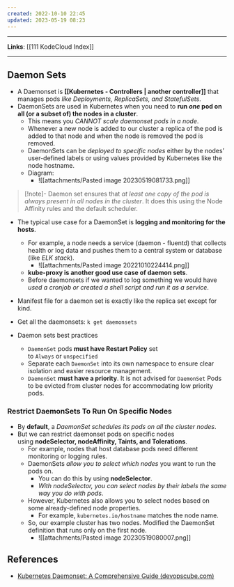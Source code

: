 ```yaml
---
created: 2022-10-10 22:45
updated: 2023-05-19 08:23
---
```

---
**Links**: [[111 KodeCloud Index]]

---
## Daemon Sets
- A Daemonset is **[[Kubernetes - Controllers | another controller]]** that manages pods *like Deployments, ReplicaSets, and StatefulSets*.
- DaemonSets are used in Kubernetes when you need to **run *one* pod on all (or a subset of) the nodes in a cluster**.
	- This means you *CANNOT scale daemonset pods in a node*.
	- Whenever a new node is added to our cluster a replica of the pod is added to that node and when the node is removed the pod is removed.
	- DaemonSets can be *deployed to specific nodes* either by the nodes’ user-defined labels or using values provided by Kubernetes like the node hostname.
	- Diagram:
		- ![[attachments/Pasted image 20230519081733.png]]

> [!note]- Daemon set ensures that *at least one copy of the pod is always present in all nodes in the cluster*.
> It does this using the Node Affinity rules and the default scheduler.

- The typical use case for a DaemonSet is **logging  and monitoring for the hosts**. 
	- For example, a node needs a service (daemon - fluentd) that collects health or log data and pushes them to a central system or database (like *ELK stack*). 
		- ![[attachments/Pasted image 20221010224414.png]]
	- **kube-proxy is another good use case of daemon sets**.
	- Before daemonsets if we wanted to log something we would have *used a cronjob or created a shell script and run it as a service*.

- Manifest file for a daemon set is exactly like the replica set except for kind.
- Get all the daemonsets: `k get daemonsets`
- Daemon sets best practices
	- `DaemonSet` pods **must have Restart Policy** set to `Always` or `unspecified`
	- Separate each `DaemonSet` into its own namespace to ensure clear isolation and easier resource management.
	- `DaemonSet` **must have a priority**. It is not advised for `DaemonSet` Pods to be evicted from cluster nodes for accommodating low priority pods.

### Restrict DaemonSets To Run On Specific Nodes
- By **default**, a *DaemonSet schedules its pods on all the cluster nodes*. 
- But we can restrict daemonset pods on specific nodes using **nodeSelector, nodeAffinity, Taints, and Tolerations**.
	- For example, nodes that host database pods need different monitoring or logging rules. 
	- DaemonSets *allow you to select which nodes* you want to run the pods on. 
		- You can do this by using **nodeSelector**. 
		- *With nodeSelector, you can select nodes by their labels the same way you do with pods*. 
	- However, Kubernetes also allows you to select nodes based on some already-defined node properties. 
		- For example, `kubernetes.io/hostname` matches the node name. 
	- So, our example cluster has two nodes. Modified the DaemonSet definition that runs only on the first node.
		- ![[attachments/Pasted image 20230519080007.png]]

## References
- [Kubernetes Daemonset: A Comprehensive Guide (devopscube.com)](https://devopscube.com/kubernetes-daemonset/)